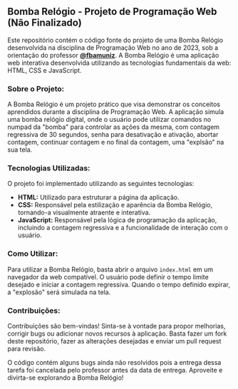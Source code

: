 ## **Bomba Relógio - Projeto de Programação Web (Não Finalizado)**

Este repositório contém o código fonte do projeto de uma Bomba Relógio desenvolvida na disciplina de Programação Web no ano de 2023, sob a orientação do professor **[@fbamuniz](https://github.com/fbamuniz)**. A Bomba Relógio é uma aplicação web interativa desenvolvida utilizando as tecnologias fundamentais da web: HTML, CSS e JavaScript.

### **Sobre o Projeto:**
A Bomba Relógio é um projeto prático que visa demonstrar os conceitos aprendidos durante a disciplina de Programação Web. A aplicação simula uma bomba relógio digital, onde o usuário pode utilizar comandos no numpad da "bomba" para controlar as ações da mesma, com contagem regressiva de 30 segundos, senha para desativação e ativação, abortar contagem, continuar contagem e no final da contagem, uma "explsão" na sua tela. 

### **Tecnologias Utilizadas:**
O projeto foi implementado utilizando as seguintes tecnologias:
- **HTML:** Utilizado para estruturar a página da aplicação.
- **CSS:** Responsável pela estilização e aparência da Bomba Relógio, tornando-a visualmente atraente e interativa.
- **JavaScript:** Responsável pela lógica de programação da aplicação, incluindo a contagem regressiva e a funcionalidade de interação com o usuário.

### **Como Utilizar:**
Para utilizar a Bomba Relógio, basta abrir o arquivo `index.html` em um navegador da web compatível. O usuário pode definir o tempo limite desejado e iniciar a contagem regressiva. Quando o tempo definido expirar, a "explosão" será simulada na tela.

### **Contribuições:**
Contribuições são bem-vindas! Sinta-se à vontade para propor melhorias, corrigir bugs ou adicionar novos recursos à aplicação. Basta fazer um fork deste repositório, fazer as alterações desejadas e enviar um pull request para revisão.

O código contém alguns bugs ainda não resolvidos pois a entrega dessa tarefa foi cancelada pelo professor antes da data de entrega.
Aproveite e divirta-se explorando a Bomba Relógio!
